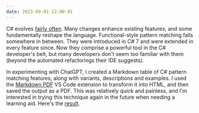 ```yaml
---
date: 2023-09-01 12:00:01
---
```


C# evolves [fairly often](https://learn.microsoft.com/en-us/dotnet/csharp/whats-new/csharp-version-history). Many changes enhance existing features, and some fundamentally reshape the language. Functional-style pattern matching falls somewhere in between. They were introduced in C# 7 and were extended in every feature since. Now they comprise a powerful tool in the C# developer's belt, but many developers don't seem too familiar with them (beyond the automated refactorings their IDE suggests).

In experimenting with ChatGPT, I created a Markdown table of C# pattern matching features, along with variants, descriptions and examples. I used the [Markdown PDF](https://marketplace.visualstudio.com/items?itemName=yzane.markdown-pdf) VS Code extension to transform it into HTML, and then saved the output as a PDF. This was relatively quick and painless, and I'm interested in trying this technique again in the future when needing a learning aid. Here's the [result](/assets/attachments/csharp-patterns-cheatsheet.pdf).
